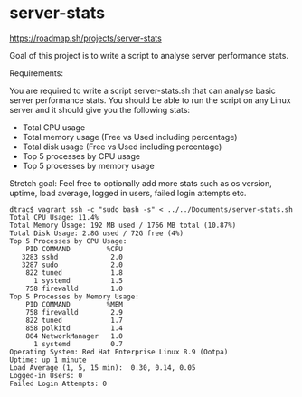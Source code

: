 # server-stats

https://roadmap.sh/projects/server-stats

Goal of this project is to write a script to analyse server performance stats.

Requirements:

You are required to write a script server-stats.sh that can analyse basic server performance stats. You should be able to run the script on any Linux server and it should give you the following stats:

- Total CPU usage
- Total memory usage (Free vs Used including percentage)
- Total disk usage (Free vs Used including percentage)
- Top 5 processes by CPU usage
- Top 5 processes by memory usage

Stretch goal: Feel free to optionally add more stats such as os version, uptime, load average, logged in users, failed login attempts etc.

```
dtrac$ vagrant ssh -c "sudo bash -s" < ../../Documents/server-stats.sh 
Total CPU Usage: 11.4%
Total Memory Usage: 192 MB used / 1766 MB total (10.87%)
Total Disk Usage: 2.8G used / 72G free (4%)
Top 5 Processes by CPU Usage:
    PID COMMAND         %CPU
   3283 sshd             2.0
   3287 sudo             2.0
    822 tuned            1.8
      1 systemd          1.5
    758 firewalld        1.0
Top 5 Processes by Memory Usage:
    PID COMMAND         %MEM
    758 firewalld        2.9
    822 tuned            1.7
    858 polkitd          1.4
    804 NetworkManager   1.0
      1 systemd          0.7
Operating System: Red Hat Enterprise Linux 8.9 (Ootpa)
Uptime: up 1 minute
Load Average (1, 5, 15 min):  0.30, 0.14, 0.05
Logged-in Users: 0
Failed Login Attempts: 0

